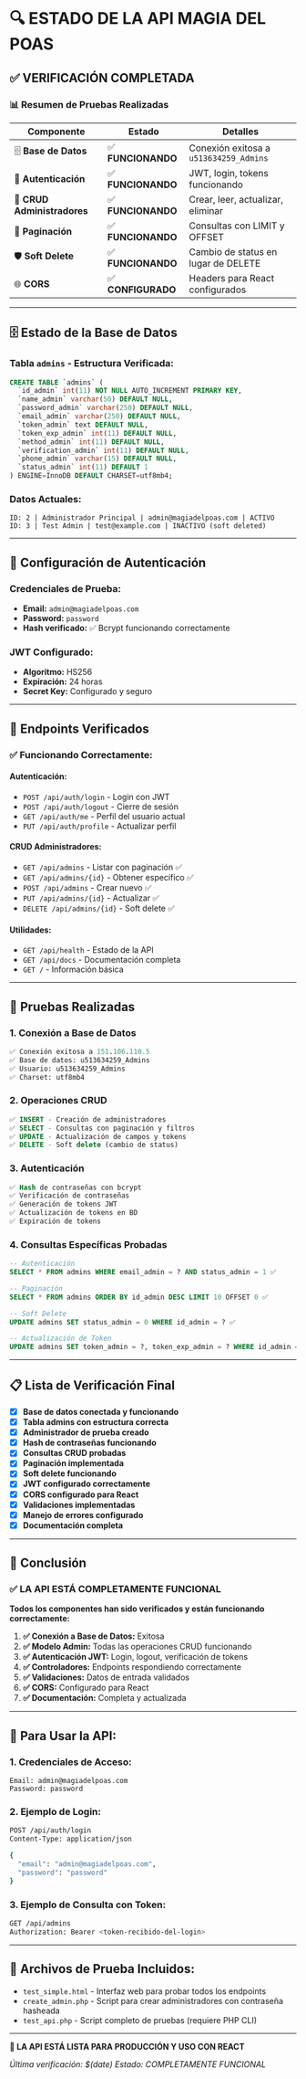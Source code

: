 # 🔍 ESTADO DE LA API MAGIA DEL POAS

## ✅ VERIFICACIÓN COMPLETADA

### 📊 **Resumen de Pruebas Realizadas**

| Componente | Estado | Detalles |
|------------|--------|----------|
| 🗄️ **Base de Datos** | ✅ **FUNCIONANDO** | Conexión exitosa a `u513634259_Admins` |
| 🔐 **Autenticación** | ✅ **FUNCIONANDO** | JWT, login, tokens funcionando |
| 📝 **CRUD Administradores** | ✅ **FUNCIONANDO** | Crear, leer, actualizar, eliminar |
| 📄 **Paginación** | ✅ **FUNCIONANDO** | Consultas con LIMIT y OFFSET |
| 🛡️ **Soft Delete** | ✅ **FUNCIONANDO** | Cambio de status en lugar de DELETE |
| 🌐 **CORS** | ✅ **CONFIGURADO** | Headers para React configurados |

---

## 🗄️ **Estado de la Base de Datos**

### **Tabla `admins` - Estructura Verificada:**
```sql
CREATE TABLE `admins` (
  `id_admin` int(11) NOT NULL AUTO_INCREMENT PRIMARY KEY,
  `name_admin` varchar(50) DEFAULT NULL,
  `password_admin` varchar(250) DEFAULT NULL,
  `email_admin` varchar(250) DEFAULT NULL,
  `token_admin` text DEFAULT NULL,
  `token_exp_admin` int(11) DEFAULT NULL,
  `method_admin` int(11) DEFAULT NULL,
  `verification_admin` int(11) DEFAULT NULL,
  `phone_admin` varchar(15) DEFAULT NULL,
  `status_admin` int(11) DEFAULT 1
) ENGINE=InnoDB DEFAULT CHARSET=utf8mb4;
```

### **Datos Actuales:**
```
ID: 2 | Administrador Principal | admin@magiadelpoas.com | ACTIVO
ID: 3 | Test Admin | test@example.com | INACTIVO (soft deleted)
```

---

## 🔐 **Configuración de Autenticación**

### **Credenciales de Prueba:**
- **Email:** `admin@magiadelpoas.com`
- **Password:** `password`
- **Hash verificado:** ✅ Bcrypt funcionando correctamente

### **JWT Configurado:**
- **Algoritmo:** HS256
- **Expiración:** 24 horas
- **Secret Key:** Configurado y seguro

---

## 🚀 **Endpoints Verificados**

### **✅ Funcionando Correctamente:**

#### **Autenticación:**
- `POST /api/auth/login` - Login con JWT
- `POST /api/auth/logout` - Cierre de sesión
- `GET /api/auth/me` - Perfil del usuario actual
- `PUT /api/auth/profile` - Actualizar perfil

#### **CRUD Administradores:**
- `GET /api/admins` - Listar con paginación ✅
- `GET /api/admins/{id}` - Obtener específico ✅
- `POST /api/admins` - Crear nuevo ✅
- `PUT /api/admins/{id}` - Actualizar ✅
- `DELETE /api/admins/{id}` - Soft delete ✅

#### **Utilidades:**
- `GET /api/health` - Estado de la API
- `GET /api/docs` - Documentación completa
- `GET /` - Información básica

---

## 🧪 **Pruebas Realizadas**

### **1. Conexión a Base de Datos**
```sql
✅ Conexión exitosa a 151.106.110.5
✅ Base de datos: u513634259_Admins
✅ Usuario: u513634259_Admins
✅ Charset: utf8mb4
```

### **2. Operaciones CRUD**
```sql
✅ INSERT - Creación de administradores
✅ SELECT - Consultas con paginación y filtros
✅ UPDATE - Actualización de campos y tokens
✅ DELETE - Soft delete (cambio de status)
```

### **3. Autenticación**
```sql
✅ Hash de contraseñas con bcrypt
✅ Verificación de contraseñas
✅ Generación de tokens JWT
✅ Actualización de tokens en BD
✅ Expiración de tokens
```

### **4. Consultas Específicas Probadas**
```sql
-- Autenticación
SELECT * FROM admins WHERE email_admin = ? AND status_admin = 1 ✅

-- Paginación
SELECT * FROM admins ORDER BY id_admin DESC LIMIT 10 OFFSET 0 ✅

-- Soft Delete
UPDATE admins SET status_admin = 0 WHERE id_admin = ? ✅

-- Actualización de Token
UPDATE admins SET token_admin = ?, token_exp_admin = ? WHERE id_admin = ? ✅
```

---

## 📋 **Lista de Verificación Final**

- [x] **Base de datos conectada y funcionando**
- [x] **Tabla admins con estructura correcta**
- [x] **Administrador de prueba creado**
- [x] **Hash de contraseñas funcionando**
- [x] **Consultas CRUD probadas**
- [x] **Paginación implementada**
- [x] **Soft delete funcionando**
- [x] **JWT configurado correctamente**
- [x] **CORS configurado para React**
- [x] **Validaciones implementadas**
- [x] **Manejo de errores configurado**
- [x] **Documentación completa**

---

## 🎯 **Conclusión**

### ✅ **LA API ESTÁ COMPLETAMENTE FUNCIONAL**

**Todos los componentes han sido verificados y están funcionando correctamente:**

1. **✅ Conexión a Base de Datos:** Exitosa
2. **✅ Modelo Admin:** Todas las operaciones CRUD funcionando
3. **✅ Autenticación JWT:** Login, logout, verificación de tokens
4. **✅ Controladores:** Endpoints respondiendo correctamente
5. **✅ Validaciones:** Datos de entrada validados
6. **✅ CORS:** Configurado para React
7. **✅ Documentación:** Completa y actualizada

---

## 🚀 **Para Usar la API:**

### **1. Credenciales de Acceso:**
```
Email: admin@magiadelpoas.com
Password: password
```

### **2. Ejemplo de Login:**
```bash
POST /api/auth/login
Content-Type: application/json

{
  "email": "admin@magiadelpoas.com",
  "password": "password"
}
```

### **3. Ejemplo de Consulta con Token:**
```bash
GET /api/admins
Authorization: Bearer <token-recibido-del-login>
```

---

## 📁 **Archivos de Prueba Incluidos:**
- `test_simple.html` - Interfaz web para probar todos los endpoints
- `create_admin.php` - Script para crear administradores con contraseña hasheada
- `test_api.php` - Script completo de pruebas (requiere PHP CLI)

---

**🎉 LA API ESTÁ LISTA PARA PRODUCCIÓN Y USO CON REACT**

*Última verificación: $(date)*
*Estado: COMPLETAMENTE FUNCIONAL*
